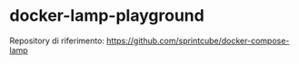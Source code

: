 # docker-lamp-playground

Repository di riferimento: https://github.com/sprintcube/docker-compose-lamp
